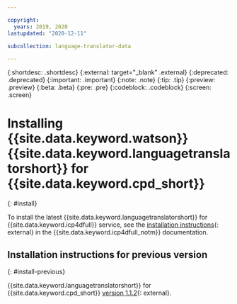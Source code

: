 ```yaml
---

copyright:
  years: 2019, 2020
lastupdated: "2020-12-11"

subcollection: language-translator-data

---
```


{:shortdesc: .shortdesc}
{:external: target="_blank" .external}
{:deprecated: .deprecated}
{:important: .important}
{:note: .note}
{:tip: .tip}
{:preview: .preview}
{:beta: .beta}
{:pre: .pre}
{:codeblock: .codeblock}
{:screen: .screen}

# Installing {{site.data.keyword.watson}} {{site.data.keyword.languagetranslatorshort}} for {{site.data.keyword.cpd_short}}
{: #install}

To install the latest {{site.data.keyword.languagetranslatorshort}} for {{site.data.keyword.icp4dfull}} service, see the [installation instructions](https://www.ibm.com/support/knowledgecenter/SSQNUZ_3.5.0/svc-lang/language-translator-install.html){: external} in the {{site.data.keyword.icp4dfull_notm}} documentation.

## Installation instructions for previous version
{: #install-previous}

{{site.data.keyword.languagetranslatorshort}} for {{site.data.keyword.cpd_short}} [version 1.1.2](https://www.ibm.com/support/knowledgecenter/SSQNUZ_3.0.1/svc-lang/language-translator-install.html){: external}.
